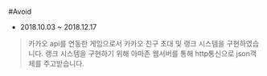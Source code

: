 #Avoid

- 2018.10.03 ~ 2018.12.17


> 카카오 api를 연동한 게임으로서 카카오 친구 초대 및 랭크 시스템을 구현하였습니다.
> 랭크 시스템을 구현하기 위해 아마존 웹서버를 통해 http통신으로 json객체를 주고받습니다.
